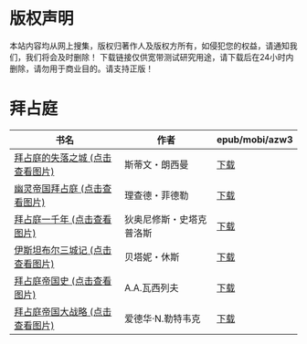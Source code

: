 # 版权声明

本站内容均从网上搜集，版权归著作人及版权方所有，如侵犯您的权益，请通知我们，我们将会及时删除！ 下载链接仅供宽带测试研究用途，请下载后在24小时内删除，请勿用于商业目的。请支持正版！

# 拜占庭

| 书名 | 作者 | epub/mobi/azw3 |
| --- | --- | --- |
| [拜占庭的失落之城 (点击查看图片)](https://www.dushupai.com/attachment/2024/06/12/aeed3922bc8035af.jpg) | 斯蒂文・朗西曼 | [下载](https://url89.ctfile.com/f/31084289-1375491781-3f42cf?p=8866) |
| [幽灵帝国拜占庭 (点击查看图片)](https://www.dushupai.com/attachment/2024/06/11/f8f5a70d9ae37770.jpg) | 理查德・菲德勒 | [下载](https://url89.ctfile.com/f/31084289-1375512850-c7227f?p=8866) |
| [拜占庭一千年 (点击查看图片)](https://www.dushupai.com/attachment/2024/06/09/a2eabe0e0cb0c443.jpg) | 狄奥尼修斯・史塔克普洛斯 | [下载](https://url89.ctfile.com/f/31084289-1356982519-94e7e1?p=8866) |
| [伊斯坦布尔三城记 (点击查看图片)](https://www.dushupai.com/attachment/2024/06/08/44c11dcf545c9b0a.jpg) | 贝塔妮・休斯 | [下载](https://url89.ctfile.com/f/31084289-1357046263-508e02?p=8866) |
| [拜占庭帝国史 (点击查看图片)](https://www.dushupai.com/attachment/2024/06/07/b12a5f9dfb32c115.jpg) | A.A.瓦西列夫 | [下载](https://url89.ctfile.com/f/31084289-1357044142-7b9e97?p=8866) |
| [拜占庭帝国大战略 (点击查看图片)](https://www.dushupai.com/attachment/2024/06/05/18cd12c0d2ae635c.jpg) | 爱德华·N.勒特韦克 | [下载](https://url89.ctfile.com/f/31084289-1357024978-af4d02?p=8866) |
